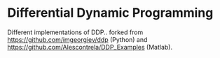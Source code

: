# Differential Dynamic Programming

Different implementations of DDP.. forked from https://github.com/imgeorgiev/ddp (Python) and https://github.com/Alescontrela/DDP_Examples (Matlab).